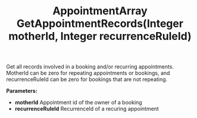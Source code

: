 ﻿---
uid: crmscript_ref_NSAppointmentAgent_GetAppointmentRecords
title: AppointmentArray GetAppointmentRecords(Integer motherId, Integer recurrenceRuleId)
intellisense: NSAppointmentAgent.GetAppointmentRecords
keywords: NSAppointmentAgent, GetAppointmentRecords
so.topic: reference
---

Get all records involved in a booking and/or recurring appointments. MotherId can be zero for repeating appointments or bookings, and recurrenceRuleId can be zero for bookings that are not repeating.

**Parameters:**
 - **motherId** Appointment id of the owner of a booking
 - **recurrenceRuleId** RecurrenceId of a recuring appointment
